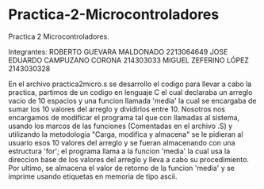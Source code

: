 # Practica-2-Microcontroladores
Practica 2 Microcontroladores.

Integrantes:
ROBERTO GUEVARA MALDONADO 2213064649
JOSE EDUARDO CAMPUZANO CORONA 214303033 
MIGUEL ZEFERINO LÓPEZ 2143030328


En el archivo practica2micro.s se desarrollo el codigo para llevar a cabo la practica, partimos de un codigo en lenguaje C el 
cual declaraba un arreglo vacio de 10 espacios y una funcion llamada 'media' la cual se encargaba de sumar los 10 valores del 
arreglo y dividirlos entre 10. Nosotros nos encargamos de modificar el programa tal que con llamadas al sistema, usando 
los marcos de las funciones (Comentadas en el archivo .S) y utilizando la metodologia "Carga, modifica y almacena" se le 
pidieran al usuario esos 10 valores del arreglo y se fueran almacenando con una estructura 'for'; el programa llama a la 
funcion 'media' la cual usa la direccion base de los valores del arreglo y lleva a cabo su procedimiento. Por ultimo, se 
almacena el valor de retorno de la funcion 'media' y se imprime usando etiquetas en memoria de tipo ascii.
